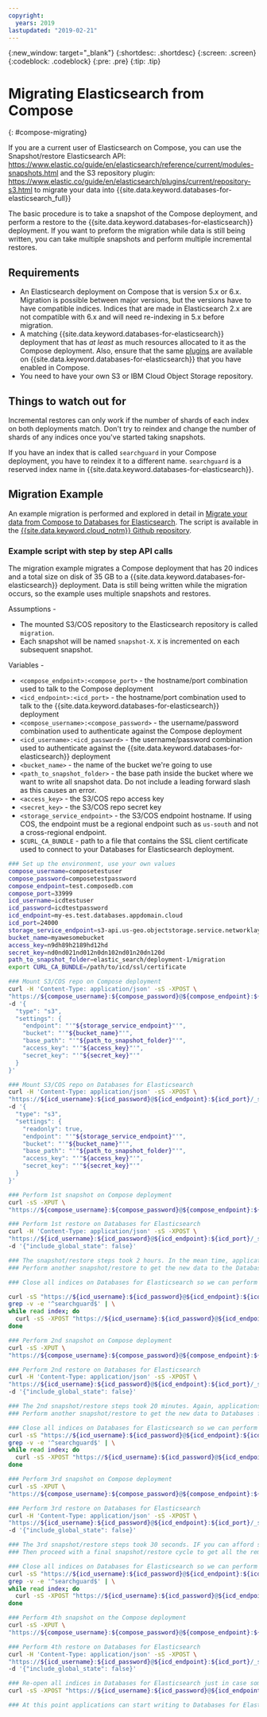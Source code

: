 ```yaml
---
copyright:
  years: 2019
lastupdated: "2019-02-21"
---
```


{:new_window: target="_blank"}
{:shortdesc: .shortdesc}
{:screen: .screen}
{:codeblock: .codeblock}
{:pre: .pre}
{:tip: .tip}


# Migrating Elasticsearch from Compose
{: #compose-migrating}

If you are a current user of Elasticsearch on Compose, you can use the Snapshot/restore Elasticsearch API: https://www.elastic.co/guide/en/elasticsearch/reference/current/modules-snapshots.html
and the S3 repository plugin: https://www.elastic.co/guide/en/elasticsearch/plugins/current/repository-s3.html to migrate your data into {{site.data.keyword.databases-for-elasticsearch_full}}

The basic procedure is to take a snapshot of the Compose deployment, and perform a restore to the {{site.data.keyword.databases-for-elasticsearch}} deployment. If you want to preform the migration while data is still being written, you can take multiple snapshots and perform multiple incremental restores.

## Requirements

- An Elasticsearch deployment on Compose that is version 5.x or 6.x. Migration is possible between major versions, but the versions have to have compatible indices. Indices that are made in Elasticsearch 2.x are not compatible with 6.x and will need re-indexing in 5.x before migration.
- A matching {{site.data.keyword.databases-for-elasticsearch}} deployment that has _at least_ as much resources allocated to it as the Compose deployment. Also, ensure that the same [plugins](/docs/services/databases-for-elasticsearch?topic=databases-for-elastcisearch-plugins) are available on {{site.data.keyword.databases-for-elasticsearch}} that you have enabled in Compose.
- You need to have your own S3 or IBM Cloud Object Storage repository.

## Things to watch out for

Incremental restores can only work if the number of shards of each index on both deployments match. Don't try to reindex and change the number of shards of any indices once you've started taking snapshots.

If you have an index that is called `searchguard` in your Compose deployment, you have to reindex it to a different name. `searchguard` is a reserved index name in {{site.data.keyword.databases-for-elasticsearch}}.

## Migration Example

An example migration is performed and explored in detail in [Migrate your data from Compose to Databases for Elasticsearch](https://www.ibm.com/blogs/bluemix/2019/02/a-how-to-for-migrating-elasticsearch-to-ibm-cloud-databases-for-elasticsearch/). The script is available in the [{{site.data.keyword.cloud_notm}} Github repository](https://github.com/IBM-Cloud/clouddatabases-migration-examples/tree/master/elasticsearch).

### Example script with step by step API calls

The migration example migrates a Compose deployment that has 20 indices and a total size on disk of 35 GB to a {{site.data.keyword.databases-for-elasticsearch}} deployment. Data is still being written while the migration occurs, so the example uses multiple snapshots and restores.

Assumptions -

- The mounted S3/COS repository to the Elasticsearch repository is called `migration`.
- Each snapshot will be named `snapshot-X`. `X` is incremented on each subsequent snapshot.

Variables - 

- `<compose_endpoint>:<compose_port>` - the hostname/port combination used to talk to the Compose deployment
- `<icd_endpoint>:<icd_port>` - the hostname/port combination used to talk to the {{site.data.keyword.databases-for-elasticsearch}} deployment
- `<compose_username>:<compose_password>` - the username/password combination used to authenticate against the Compose deployment
- `<icd_username>:<icd_password>` - the username/password combination used to authenticate against the {{site.data.keyword.databases-for-elasticsearch}} deployment
- `<bucket_name>` - the name of the bucket we're going to use
- `<path_to_snapshot_folder>` - the base path inside the bucket where we want to write all snapshot data. Do not include a leading forward slash as this causes an error.
- `<access_key>` - the S3/COS repo access key
- `<secret_key>` - the S3/COS repo secret key
- `<storage_service_endpoint>` - the S3/COS endpoint hostname. If using COS, the endpoint must be a regional endpoint such as `us-south` and not a cross-regional endpoint.
- `$CURL_CA_BUNDLE` - path to a file that contains the SSL client certificate used to connect to your Databases for Elasticsearch deployment.

```sh
### Set up the environment, use your own values
compose_username=composetestuser
compose_password=composetestpassword
compose_endpoint=test.composedb.com
compose_port=33999
icd_username=icdtestuser
icd_password=icdtestpassword
icd_endpoint=my-es.test.databases.appdomain.cloud
icd_port=24000
storage_service_endpoint=s3-api.us-geo.objectstorage.service.networklayer.com
bucket_name=myawesomebucket
access_key=n9dh89h2189hd12hd
secret_key=nd0nd021nd012n0dn102nd01n20dn120d
path_to_snapshot_folder=elastic_search/deployment-1/migration
export CURL_CA_BUNDLE=/path/to/icd/ssl/certificate

### Mount S3/COS repo on Compose deployment
curl -H 'Content-Type: application/json' -sS -XPOST \
"https://${compose_username}:${compose_password}@${compose_endpoint}:${compose_port}/_snapshot/migration" \
-d '{
  "type": "s3",
  "settings": {
    "endpoint": "'"${storage_service_endpoint}"'",
    "bucket": "'"${bucket_name}"'",
    "base_path": "'"${path_to_snapshot_folder}"'",
    "access_key": "'"${access_key}"'",
    "secret_key": "'"${secret_key}"'"
  }
}'

### Mount S3/COS repo on Databases for Elasticsearch
curl -H 'Content-Type: application/json' -sS -XPOST \
"https://${icd_username}:${icd_password}@${icd_endpoint}:${icd_port}/_snapshot/migration" \
-d '{
  "type": "s3",
  "settings": {
    "readonly": true,
    "endpoint": "'"${storage_service_endpoint}"'",
    "bucket": "'"${bucket_name}"'",
    "base_path": "'"${path_to_snapshot_folder}"'",
    "access_key": "'"${access_key}"'",
    "secret_key": "'"${secret_key}"'"
  }
}'

### Perform 1st snapshot on Compose deployment
curl -sS -XPUT \
"https://${compose_username}:${compose_password}@${compose_endpoint}:${compose_port}/_snapshot/migration/snapshot-1?wait_for_completion=true"

### Perform 1st restore on Databases for Elasticsearch
curl -H 'Content-Type: application/json' -sS -XPOST \
"https://${icd_username}:${icd_password}@${icd_endpoint}:${icd_port}/_snapshot/migration/snapshot-1/_restore?wait_for_completion=true" \
-d '{"include_global_state": false}'

### The snapshot/restore steps took 2 hours. In the mean time, applications continued writing to the Compose deployment.
### Perform another snapshot/restore to get the new data to the Databases for Elasticsearch deployment.

### Close all indices on Databases for Elasticsearch so we can perform the next restore on top of it, without touching the searchguard index.

curl -sS "https://${icd_username}:${icd_password}@${icd_endpoint}:${icd_port}/_cat/indices/?h=index" | \
grep -v -e '^searchguard$' | \
while read index; do
  curl -sS -XPOST "https://${icd_username}:${icd_password}@${icd_endpoint}:${icd_port}/$index/_close"
done

### Perform 2nd snapshot on Compose deployment
curl -sS -XPUT \
"https://${compose_username}:${compose_password}@${compose_endpoint}:${compose_port}/_snapshot/migration/snapshot-2?wait_for_completion=true"

### Perform 2nd restore on Databases for Elasticsearch
curl -H 'Content-Type: application/json' -sS -XPOST \
"https://${icd_username}:${icd_password}@${icd_endpoint}:${icd_port}/_snapshot/migration/snapshot-2/_restore?wait_for_completion=true" \
-d '{"include_global_state": false}'

### The 2nd snapshot/restore steps took 20 minutes. Again, applications continued writing to the Compose deployment.
### Perform another snapshot/restore to get the new data to Databases for Elasticsearch

### Close all indices on Databases for Elasticsearch so we can perform the next restore on top of it, without touching the searchguard index.
curl -sS "https://${icd_username}:${icd_password}@${icd_endpoint}:${icd_port}/_cat/indices/?h=index" | \
grep -v -e '^searchguard$' | \
while read index; do
  curl -sS -XPOST "https://${icd_username}:${icd_password}@${icd_endpoint}:${icd_port}/$index/_close"
done

### Perform 3rd snapshot on Compose deployment
curl -sS -XPUT \
"https://${compose_username}:${compose_password}@${compose_endpoint}:${compose_port}/_snapshot/migration/snapshot-3?wait_for_completion=true"

### Perform 3rd restore on Databases for Elasticsearch
curl -H 'Content-Type: application/json' -sS -XPOST \
"https://${icd_username}:${icd_password}@${icd_endpoint}:${icd_port}/_snapshot/migration/snapshot-3/_restore?wait_for_completion=true" \
-d '{"include_global_state": false}'

### The 3rd snapshot/restore steps took 30 seconds. IF you can afford stopping writes for a minute, stop writing to the Compose deployment. 
### Then proceed with a final snapshot/restore cycle to get all the remaining changes to Databases for Elasticsearch.

### Close all indices on Databases for Elasticsearch so we can perform the next restore on top of it, without touching the searchguard index
curl -sS "https://${icd_username}:${icd_password}@${icd_endpoint}:${icd_port}/_cat/indices/?h=index" | \
grep -v -e '^searchguard$' | \
while read index; do
  curl -sS -XPOST "https://${icd_username}:${icd_password}@${icd_endpoint}:${icd_port}/$index/_close"
done

### Perform 4th snapshot on the Compose deployment
curl -sS -XPUT \
"https://${compose_username}:${compose_password}@${compose_endpoint}:${compose_port}/_snapshot/migration/snapshot-4?wait_for_completion=true"

### Perform 4th restore on Databases for Elasticsearch
curl -H 'Content-Type: application/json' -sS -XPOST \
"https://${icd_username}:${icd_password}@${icd_endpoint}:${icd_port}/_snapshot/migration/snapshot-4/_restore?wait_for_completion=true" \
-d '{"include_global_state": false}'

### Re-open all indices in Databases for Elasticsearch just in case some were not re-opened during the latest restore
curl -sS -XPOST "https://${icd_username}:${icd_password}@${icd_endpoint}:${icd_port}/_all/_open"

### At this point applications can start writing to Databases for Elasticsearch.
```
